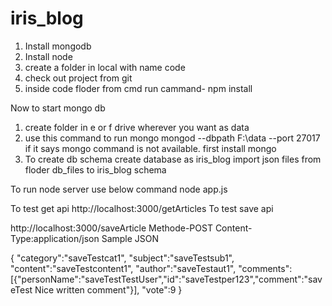 # iris_blog
1. Install mongodb 
2. Install node
3. create a folder in local with name code
4. check out project from git
5. inside code floder from cmd run cammand- npm install

Now to start mongo db
1. create folder in e or f drive wherever you want as data
2. use this command to run mongo 
mongod --dbpath F:\data --port 27017
if it says mongo command is not available. first install mongo
3. To create db schema
   create database as iris_blog
   import json files from floder db_files to iris_blog schema
   
To run node server use below command
node app.js

To test get api
http://localhost:3000/getArticles
To test save api

http://localhost:3000/saveArticle
Methode-POST
Content-Type:application/json
Sample JSON

{
"category":"saveTestcat1",
"subject":"saveTestsub1",
"content":"saveTestcontent1",
"author":"saveTestaut1",
"comments":[{"personName":"saveTestTestUser","id":"saveTestper123","comment":"saveTest Nice written comment"}],
"vote":9
}


  